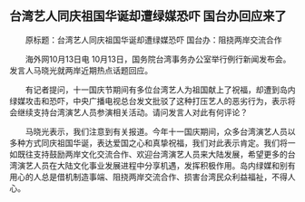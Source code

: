 ## 台湾艺人同庆祖国华诞却遭绿媒恐吓 国台办回应来了
　　原标题：台湾艺人同庆祖国华诞却遭绿媒恐吓 国台办：阻挠两岸交流合作

　　海外网10月13日电 10月13日，国务院台湾事务办公室举行例行新闻发布会。发言人马晓光就两岸近期热点话题回应。

　　有记者提问，十一国庆节期间有多位台湾艺人为祖国献上了祝福，却遭到岛内绿媒攻击和恐吓，中央广播电视总台发文批驳了这种打压艺人的恶劣行为，表示将会继续支持台湾演艺人员参演相关活动。请问发言人对此有何评论？

　　马晓光表示，我们注意到有关报道。今年十一国庆期间，众多台湾演艺人员以多种方式同庆祖国华诞，表达爱国之心和真挚祝福，我们对此表示肯定。我们将一如既往支持鼓励两岸文化交流合作、欢迎台湾演艺人员来大陆发展，希望更多的台湾演艺人员在大陆文化事业发展进程中分享机遇，发挥积极作用。岛内绿媒和别有用心的人总是借机制造事端、阻挠两岸交流合作、损害台湾民众利益福祉，不得人心。

　　 

